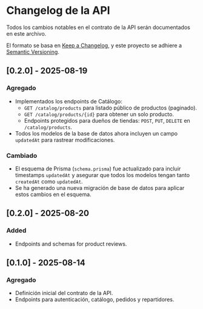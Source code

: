 # Changelog de la API

Todos los cambios notables en el contrato de la API serán documentados en este archivo.

El formato se basa en [Keep a Changelog](https://keepachangelog.com/en/1.0.0/),
y este proyecto se adhiere a [Semantic Versioning](https://semver.org/spec/v2.0.0.html).

## [0.2.0] - 2025-08-19

### Agregado
- Implementados los endpoints de Catálogo:
  - `GET /catalog/products` para listado público de productos (paginado).
  - `GET /catalog/products/{id}` para obtener un solo producto.
  - Endpoints protegidos para dueños de tiendas: `POST`, `PUT`, `DELETE` en `/catalog/products`.
- Todos los modelos de la base de datos ahora incluyen un campo `updatedAt` para rastrear modificaciones.

### Cambiado
- El esquema de Prisma (`schema.prisma`) fue actualizado para incluir timestamps `updatedAt` y asegurar que todos los modelos tengan tanto `createdAt` como `updatedAt`.
- Se ha generado una nueva migración de base de datos para aplicar estos cambios en el esquema.

## [0.2.0] - 2025-08-20

### Added

*   Endpoints and schemas for product reviews.

## [0.1.0] - 2025-08-14

### Agregado
*   Definición inicial del contrato de la API.
*   Endpoints para autenticación, catálogo, pedidos y repartidores.
